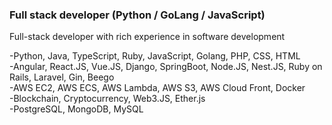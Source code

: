 ### Full stack developer (Python / GoLang / JavaScript)

Full-stack developer with rich experience in software development

-Python, Java, TypeScript, Ruby, JavaScript, Golang, PHP, CSS, HTML  
-Angular, React.JS, Vue.JS, Django, SpringBoot, Node.JS, Nest.JS, Ruby on Rails, Laravel, Gin, Beego   
-AWS EC2, AWS ECS, AWS Lambda, AWS S3, AWS Cloud Front, Docker   
-Blockchain, Cryptocurrency, Web3.JS, Ether.js   
-PostgreSQL, MongoDB, MySQL   

